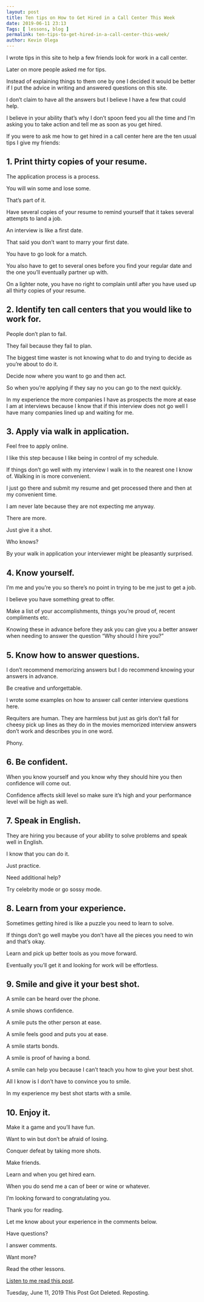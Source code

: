 ```yaml
--- 
layout: post 
title: Ten tips on How to Get Hired in a Call Center This Week
date: 2019-06-11 23:13
Tags: [ lessons, blog ]
permalink: ten-tips-to-get-hired-in-a-call-center-this-week/ 
author: Kevin Olega 
--- 
```

I wrote tips in this site to help a few friends look for work in a call center. 

Later on more people asked me for tips. 

Instead of explaining things to them one by one I decided it would be better if I put the advice in writing and answered questions on this site. 

I don’t claim to have all the answers but I believe I have a few that could help. 

I believe in your ability that’s why I don’t spoon feed you all the time and I’m asking you to take action and tell me as soon as you get hired.

If you were to ask me how to get hired in a call center here are the ten usual tips I give my friends:

## 1. Print thirty copies of your resume.

The application process is a process. 

You will win some and lose some. 

That’s part of it. 

Have several copies of your resume to remind yourself that it takes several attempts to land a job. 

An interview is like a first date. 

That said you don’t want to marry your first date. 

You have to go look for a match. 

You also have to get to several ones before you find your regular date and the one you’ll eventually partner up with. 

On a lighter note, you have no right to complain until after you have used up all thirty copies of your resume.

## 2. Identify ten call centers that you would like to work for.

People don’t plan to fail. 

They fail because they fail to plan. 

The biggest time waster is not knowing what to do and trying to decide as you’re about to do it. 

Decide now where you want to go and then act. 

So when you’re applying if they say no you can go to the next quickly. 

In my experience the more companies I have as prospects the more at ease I am at interviews because I know that if this interview does not go well I have many companies lined up and waiting for me.

## 3. Apply via walk in application.

Feel free to apply online. 

I like this step because I like being in control of my schedule. 

If things don’t go well with my interview I walk in to the nearest one I know of. Walking in is more convenient. 

I just go there and submit my resume and get processed there and then at my convenient time. 

I am never late because they are not expecting me anyway. 

There are more. 

Just give it a shot. 

Who knows? 

By your walk in application your interviewer might be pleasantly surprised.

## 4. Know yourself.

I’m me and you’re you so there’s no point in trying to be me just to get a job. 

I believe you have something great to offer. 

Make a list of your accomplishments, things you’re proud of, recent compliments etc. 

Knowing these in advance before they ask you can give you a better answer when needing to answer the question “Why should I hire you?”

## 5. Know how to answer questions.

I don’t recommend memorizing answers but I do recommend knowing your answers in advance. 

Be creative and unforgettable. 

I wrote some examples on how to answer call center interview questions here. 

Requiters are human. They are harmless but just as girls don’t fall for cheesy pick up lines as they do in the movies memorized interview answers don’t work and describes you in one word. 

Phony.

## 6. Be confident.

When you know yourself and you know why they should hire you then confidence will come out. 

Confidence affects skill level so make sure it’s high and your performance level will be high as well.

## 7. Speak in English.

They are hiring you because of your ability to solve problems and speak well in English. 

I know that you can do it. 

Just practice. 

Need additional help? 

Try celebrity mode or go sossy mode.

## 8. Learn from your experience.

Sometimes getting hired is like a puzzle you need to learn to solve. 

If things don’t go well maybe you don’t have all the pieces you need to win and that’s okay. 

Learn and pick up better tools as you move forward. 

Eventually you’ll get it and looking for work will be effortless.

## 9. Smile and give it your best shot.

A smile can be heard over the phone. 

A smile shows confidence. 

A smile puts the other person at ease. 

A smile feels good and puts you at ease. 

A smile starts bonds. 

A smile is proof of having a bond. 

A smile can help you because I can’t teach you how to give your best shot. 

All I know is I don’t have to convince you to smile. 

In my experience my best shot starts with a smile.

## 10. Enjoy it.

Make it a game and you’ll have fun. 

Want to win but don’t be afraid of losing. 

Conquer defeat by taking more shots. 

Make friends. 

Learn and when you get hired earn. 

When you do send me a can of beer or wine or whatever. 

I’m looking forward to congratulating you. 

Thank you for reading. 

Let me know about your experience in the comments below. 

Have questions? 

I answer comments. 

Want more? 

Read the other lessons.

[Listen to me read this post](https://w.soundcloud.com/player/?url=https%3A//api.soundcloud.com/tracks/148146674). 

Tuesday, June 11, 2019 This Post Got Deleted. Reposting.